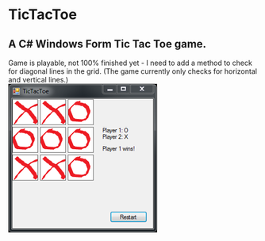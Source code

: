 <h1>TicTacToe</h1>
<h2>A C# Windows Form Tic Tac Toe game.</h2>
Game is playable, not 100% finished yet - I need to add a method to check for diagonal lines in the grid. (The game currently only checks for horizontal and vertical lines.)<br>
<img src="https://github.com/pda87/TicTacToe/blob/master/images/TicTacToe.PNG">
